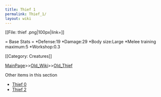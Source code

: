 ```yaml
---
title: Thief 1
permalink: Thief_1/
layout: wiki
---
```

[[File: thief .png|100px|link=]]

= Base Stats =
*Defense:19
*Damage:29
*Body size:Large
*Melee training maximum:5
*Workshop:0.3

[[Category: Creatures]]

[MainPage](/keeperrl_wiki/ "wikilink")>>[Old_Wiki](/keeperrl_wiki/Old_Wiki "wikilink")>>[Old_Thief](/keeperrl_wiki/Old_Thief "wikilink")

Other items in this section
-    [Thief 0](/keeperrl_wiki/Thief_0 "wikilink")
-    [Thief 2](/keeperrl_wiki/Thief_2 "wikilink")
